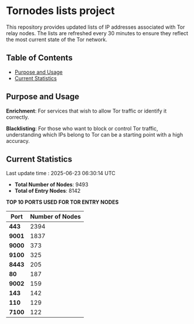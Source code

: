 # Tornodes lists project

This repository provides updated lists of IP addresses associated with Tor relay nodes. The lists are refreshed every 30 minutes to ensure they reflect the most current state of the Tor network.

## Table of Contents

- [Purpose and Usage](#purpose-and-usage)
- [Current Statistics](#current-statistics)


## Purpose and Usage

**Enrichment**: For services that wish to allow Tor traffic or identify it correctly.

**Blacklisting**: For those who want to block or control Tor traffic, understanding which IPs belong to Tor can be a starting point with a high accuracy.

## Current Statistics

Last update time : 2025-06-23 06:30:14 UTC

- **Total Number of Nodes**: 9493
- **Total of Entry Nodes**: 8142

**TOP 10 PORTS USED FOR TOR ENTRY NODES**

| **Port** | **Number of Nodes** |
|------|-----------------|
| **443**   | 2394  |
| **9001**   | 1837  |
| **9000**   | 373  |
| **9100**   | 325  |
| **8443**   | 205  |
| **80**   | 187  |
| **9002**   | 159  |
| **143**   | 142  |
| **110**   | 129  |
| **7100**   | 122  |

